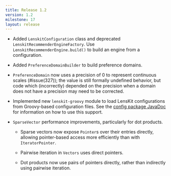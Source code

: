 ```yaml
---
title: Release 1.2
version: 1.2
milestone: 17
layout: release
---
```


-   Added `LenskitConfiguration` class and deprecated `LenskitRecommenderEngineFactory`.
    Use `LenskitRecommenderEngine.build()` to build an engine from a configuration.

-   Added `PreferenceDomainBuilder` to build preference domains.

-   `PreferenceDomain` now uses a precision of 0 to represent continuous scales (#issue(327));
    the value is still formally undefined behavior, but code which (incorrectly) depended on the
    precision when a domain does not have a precision may need to be corrected.

-   Implemented new `lenskit-groovy` module to load LensKit
    configurations from Groovy-based configuration files.  See the
    [config package JavaDoc](/apidocs/org/grouplens/lenskit/config/package-summary.html)
    for information on how to use this support.

-   `SparseVector` performance improvements, particularly for dot products.

    - Sparse vectors now expose `Pointer`s over their entries
      directly, allowing pointer-based access more efficiently than
      with `IteratorPointer`.

    - Pairwise iteration in `Vectors` uses direct pointers.

    - Dot products now use pairs of pointers directly, rather than
      indirectly using pairwise iteration.


